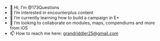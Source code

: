 - 👋 Hi, I’m @173Questions
- 👀 I’m interested in encounterplus content
- 🌱 I’m currently learning how to build a campaign in E+
- 💞️ I’m looking to collaborate on modules, maps, compendiums and more from iOS 
- 📫 How to reach me here: grandriddler25@gmail.com

<!---
173Questions/173Questions is a ✨ special ✨ repository because its `README.md` (this file) appears on your GitHub profile.
You can click the Preview link to take a look at your changes.
--->
